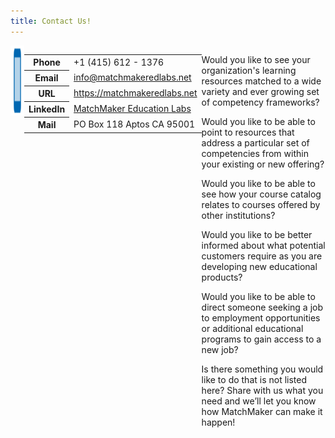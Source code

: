```yaml
---
title: Contact Us!
---
```


<div style="display: flex;">

<div>
    <img src="/mmassets/phone.svg" style="float: left; height: 8em;"/>
</div>

<div class="mr-5">
    <table>
    <tr><th>Phone</th><td>+1 (415) 612 - 1376</td></tr>
    <tr><th>Email</th><td><a href="mailto:info@matchmakeredlabs.net">info@matchmakeredlabs.net</a></td></tr>
    <tr><th>URL</th><td><a href="https://matchmakeredlabs.net">https://matchmakeredlabs.net</a></td></tr>
    <tr><th>LinkedIn</th><td><a href="https://www.linkedin.com/company/matchmaker-education-labs">MatchMaker Education Labs</a></td></tr>
    <tr><th>Mail</th><td>PO Box 118 Aptos CA 95001</td></tr>
    </table>
</div>

<div markdown="1">

Would you like to see your organization's learning resources matched to a wide variety and ever growing set of competency frameworks?

Would you like to be able to point to resources that address a particular set of competencies from within your existing or new offering?

Would you like to be able to see how your course catalog relates to courses offered by other institutions?

Would you like to be better informed about what potential customers require as you are developing new educational products?

Would you like to be able to direct someone seeking a job to employment opportunities or additional educational programs to gain access to a new job?

Is there something you would like to do that is not listed here? Share with us what you need and we’ll let you know how MatchMaker can make it happen!

</div>